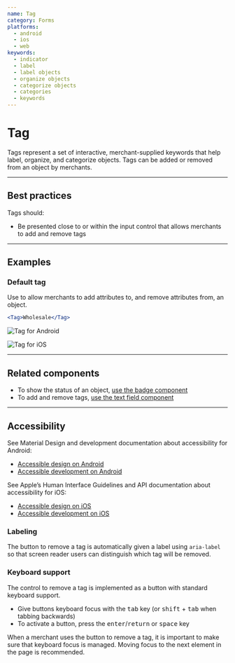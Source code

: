 ```yaml
---
name: Tag
category: Forms
platforms:
  - android
  - ios
  - web
keywords:
  - indicator
  - label
  - label objects
  - organize objects
  - categorize objects
  - categories
  - keywords
---
```


# Tag

Tags represent a set of interactive, merchant-supplied keywords that help label, organize, and categorize objects. Tags can be added or removed from an object by merchants.

---

## Best practices

Tags should:

- Be presented close to or within the input control that allows merchants to add and remove tags

---

## Examples

### Default tag

Use to allow merchants to add attributes to, and remove attributes from, an object.

```jsx
<Tag>Wholesale</Tag>
```

<!-- content-for: android -->

![Tag for Android](https://polaris.shopify.com/public_images/components/Tag/android/default@2x.png)

<!-- /content-for -->

<!-- content-for: ios -->

![Tag for iOS](https://polaris.shopify.com/public_images/components/Tag/ios/default@2x.png)

<!-- /content-for -->

---

## Related components

- To show the status of an object, [use the badge component](https://polaris.shopify.com/components/images-and-icons/badge)
- To add and remove tags, [use the text field component](https://polaris.shopify.com/components/forms/text-field)

---

## Accessibility

<!-- content-for: android -->

See Material Design and development documentation about accessibility for Android:

- [Accessible design on Android](https://material.io/design/usability/accessibility.html)
- [Accessible development on Android](https://developer.android.com/guide/topics/ui/accessibility/)

<!-- /content-for -->

<!-- content-for: ios -->

See Apple’s Human Interface Guidelines and API documentation about accessibility for iOS:

- [Accessible design on iOS](https://developer.apple.com/design/human-interface-guidelines/ios/app-architecture/accessibility/)
- [Accessible development on iOS](https://developer.apple.com/accessibility/ios/)

<!-- /content-for -->

<!-- content-for: web -->

### Labeling

The button to remove a tag is automatically given a label using `aria-label` so that screen reader users can distinguish which tag will be removed.

### Keyboard support

The control to remove a tag is implemented as a button with standard keyboard support.

- Give buttons keyboard focus with the <kbd>tab</kbd> key (or <kbd>shift</kbd> + <kbd>tab</kbd> when tabbing backwards)
- To activate a button, press the <kbd>enter</kbd>/<kbd>return</kbd> or <kbd>space</kbd> key

When a merchant uses the button to remove a tag, it is important to make sure that keyboard focus is managed. Moving focus to the next element in the page is recommended.

<!-- /content-for -->

